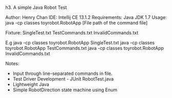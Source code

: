 h3. A simple Java Robot Test

Author: Henry Chan
IDE: Intellij CE 13.1.2
Requirements: Java JDK 1.7
Usage: java -cp classes toyrobot.RobotApp [File path of the command file]

Fixture:
SingleTest.txt
TestCommands.txt
InvalidCommands.txt

E.g
java -cp classes toyrobot.RobotApp SingleTest.txt
java -cp classes toyrobot.RobotApp TestCommands.txt
java -cp classes toyrobot.RobotApp InvalidCommands.txt


Notes:
* Input through line-separated commands in file.
* Test Driver Development - JUnit RobotTest.java
* Lightweight Java
* Simple RobotDirection state machine using Enum
